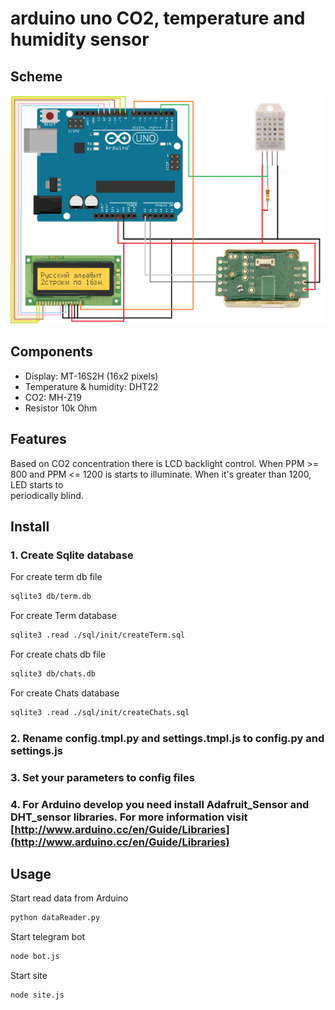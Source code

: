 # arduino uno CO2, temperature and humidity sensor
## Scheme
![Scheme](/images/scheme.png)

## Components
* Display: MT-16S2H (16x2 pixels) 
* Temperature & humidity: DHT22
* CO2: MH-Z19
* Resistor 10k Ohm

## Features
Based on CO2 concentration there is LCD backlight control. When PPM >= 800 and PPM <= 1200 is starts to illuminate. When it's greater than 1200, LED starts to 	
periodically blind.

## Install
### 1. Create Sqlite database

For create term db file
```bash
sqlite3 db/term.db
```
For create Term database
```bash
sqlite3 .read ./sql/init/createTerm.sql
```

For create chats db file
```bash
sqlite3 db/chats.db
```
For create Chats database
```bash
sqlite3 .read ./sql/init/createChats.sql
```

### 2. Rename **config.tmpl.py** and **settings.tmpl.js** to **config.py** and **settings.js**
### 3. Set your parameters to config files
### 4. For Arduino develop you need install **Adafruit_Sensor** and **DHT_sensor** libraries. For more information visit [http://www.arduino.cc/en/Guide/Libraries](http://www.arduino.cc/en/Guide/Libraries)
## Usage
Start read data from Arduino
```bash
python dataReader.py
```

Start telegram bot
```bash
node bot.js
```

Start site
```bash
node site.js
```